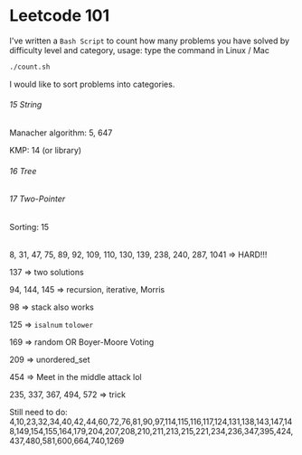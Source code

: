 # Leetcode 101

I've written a `Bash Script` to count how many problems you have solved by difficulty level and category, usage: type the command in Linux / Mac

```bash
./count.sh
```



I would like to sort problems into categories.

###### 15 String

Manacher algorithm: 5, 647

KMP: 14 (or library)

###### 16 Tree

###### 17 Two-Pointer

Sorting: 15

###### 

8, 31, 47, 75, 89, 92, 109, 110, 130, 139, 238, 240, 287, 1041 => HARD!!!

137 => two solutions

94, 144, 145 => recursion, iterative, Morris

98 => stack also works

125 => `isalnum` `tolower`

169 => random OR Boyer-Moore Voting

209 => unordered_set

454 => Meet in the middle attack lol

235, 337, 367, 494, 572 => trick



Still need to do: 4,10,23,32,34,40,42,44,60,72,76,81,90,97,114,115,116,117,124,131,138,143,147,148,149,154,155,164,179,204,207,208,210,211,213,215,221,234,236,347,395,424,437,480,581,600,664,740,1269
